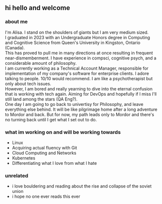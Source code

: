 ## hi hello and welcome 
### about me
I'm Alisa. I stand on the shoulders of giants but I am very medium sized.   
I graduated in 2023 with an Undergraduate Honors degree in Computing and Cognitive Science from Queen's University in Kingston, Ontario (Canada).   
This has proved to pull me in many directions at once resulting in frequent near-dismemberment. I have experience in compsci, cognitive psych, and a considerable amount of philosophy.   
I am currently working as a Technical Account Manager, responsible for implementation of my company's software for enterprise clients. I adore talking to people. 10/10 would recommend. I am like a psychotherapist but only about tech issues.  
However, I am bored and really yearning to dive into the eternal confusion that is working with tech again. Aiming for DevOps and hopefully if I miss I'll still land among the stars (QA Eng?).   
One day I am going to go back to univertisy for Philosophy, and leave everything else behind. It will be like  pilgrimage home after a long adventure to Mordor and back. But for now, my path leads only to Mordor and there's no turning back until I get what I set out to do. 

### what im working on and will be working towards
- Linux
- Acquiring actual fluency with Git
- Cloud Computing and Networks
- Kubernetes
- Differentiating what I love from what I hate

### unrelated 
- i love bouldering and reading about the rise and collapse of the soviet union
- i hope no one ever reads this ever

